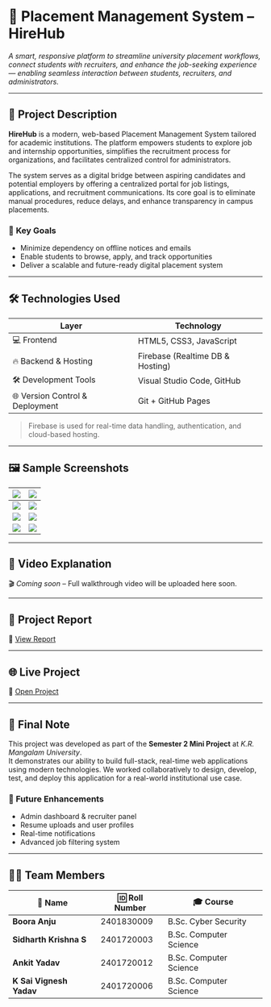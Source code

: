 # 📂 **Placement Management System – HireHub**

*A smart, responsive platform to streamline university placement workflows, connect students with recruiters, and enhance the job-seeking experience — enabling seamless interaction between students, recruiters, and administrators.*

---

## 📄 **Project Description**

**HireHub** is a modern, web-based Placement Management System tailored for academic institutions. The platform empowers students to explore job and internship opportunities, simplifies the recruitment process for organizations, and facilitates centralized control for administrators.

The system serves as a digital bridge between aspiring candidates and potential employers by offering a centralized portal for job listings, applications, and recruitment communications. Its core goal is to eliminate manual procedures, reduce delays, and enhance transparency in campus placements.

### 🎯 **Key Goals**
- Minimize dependency on offline notices and emails  
- Enable students to browse, apply, and track opportunities  
- Deliver a scalable and future-ready digital placement system

---

## 🛠️ **Technologies Used**

| Layer                     | Technology                            |
|---------------------------|----------------------------------------|
| 💻 Frontend               | HTML5, CSS3, JavaScript                |
| 🔥 Backend & Hosting      | Firebase (Realtime DB & Hosting)       |
| 🛠️ Development Tools      | Visual Studio Code, GitHub             |
| 🌐 Version Control & Deployment | Git + GitHub Pages               |

> Firebase is used for real-time data handling, authentication, and cloud-based hosting.

---

## 🖼️ **Sample Screenshots**

| ![](https://github.com/user-attachments/assets/180a5ba4-df63-4eb7-99be-00faf8221e09) | ![](https://github.com/user-attachments/assets/b24d473f-c95a-4ad6-8f88-8d476439e323) |
|--------------------------------------------------------------------------------------|---------------------------------------------------------------------------------------|
| ![](https://github.com/user-attachments/assets/0eafcb0d-1788-4973-b92b-449288095c94) | ![](https://github.com/user-attachments/assets/9e74f3ea-40cf-4a1e-afe6-6b3039f9db23) |
| ![](https://github.com/user-attachments/assets/7adf6b2e-616a-41cb-8c84-d72f727dfbdd) | ![](https://github.com/user-attachments/assets/91579942-29ff-4cf4-948a-e3a295a705ea) |
| ![](https://github.com/user-attachments/assets/d1a2407b-f222-4163-9ad1-3e26fcae95fd) | ![](https://github.com/user-attachments/assets/81cfe049-94ac-45a5-9fc6-1e5324f746e6) |

---

## 🎥 **Video Explanation**
🎬 *Coming soon* – Full walkthrough video will be uploaded here soon.

---

## 📘 **Project Report**
📄 [View Report](https://github.com/KRM2024/Sidharth_KrishnaS_BScCS_PlacementManagementSystem_HireHub/blob/df1284f12f2cd415716392440f57ec9ecaf2333d/PROJECT%20REPORT.pdf)

---

## 🌐 **Live Project**
🔗 [Open Project](https://krm2024.github.io/Sidharth_KrishnaS_BScCS_PlacementManagementSystem_HireHub/)

---

## 🏁 **Final Note**

This project was developed as part of the **Semester 2 Mini Project** at *K.R. Mangalam University*.  
It demonstrates our ability to build full-stack, real-time web applications using modern technologies. We worked collaboratively to design, develop, test, and deploy this application for a real-world institutional use case.

### 🧩 Future Enhancements
- Admin dashboard & recruiter panel  
- Resume uploads and user profiles  
- Real-time notifications  
- Advanced job filtering system

---

## 👨‍💻 **Team Members**

| 👤 Name                   | 🆔 Roll Number   | 🎓 Course                |
|--------------------------|------------------|--------------------------|
| **Boora Anju**           | 2401830009       | B.Sc. Cyber Security     |
| **Sidharth Krishna S**   | 2401720003       | B.Sc. Computer Science   |
| **Ankit Yadav**          | 2401720012       | B.Sc. Computer Science   |
| **K Sai Vignesh Yadav**  | 2401720006       | B.Sc. Computer Science   |
